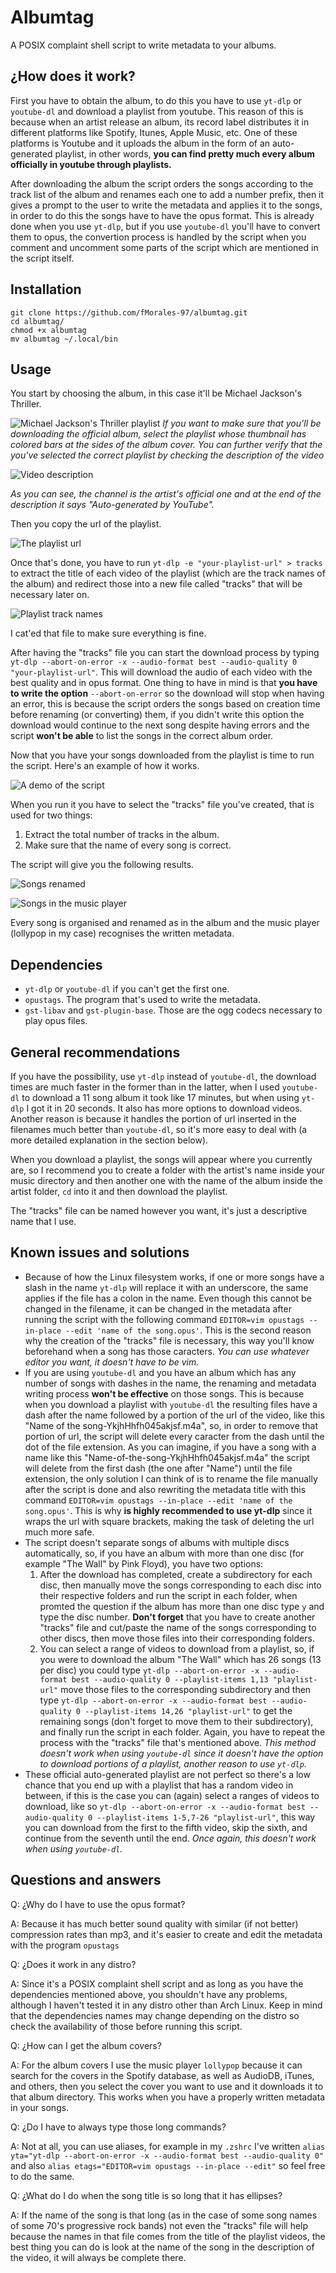 # Albumtag
A POSIX complaint shell script to write metadata to your albums.

## ¿How does it work?
First you have to obtain the album, to do this you have to use `yt-dlp` or `youtube-dl` and download a playlist from youtube. This reason of this is because when an artist release an album, its record label distributes it in different platforms like Spotify, Itunes, Apple Music, etc. One of these platforms is Youtube and it uploads the album in the form of an auto-generated playlist, in other words, **you can find pretty much every album officially in youtube through playlists.**

After downloading the album the script orders the songs according to the track list of the album and renames each one to add a number prefix, then it gives a prompt to the user to write the metadata and applies it to the songs, in order to do this the songs have to have the opus format. This is already done when you use `yt-dlp`, but if you use `youtube-dl` you'll have to convert them to opus, the convertion process is handled by the script when you comment and uncomment some parts of the script which are mentioned in the script itself.

## Installation
```
git clone https://github.com/fMorales-97/albumtag.git
cd albumtag/
chmod +x albumtag
mv albumtag ~/.local/bin
```
## Usage
You start by choosing the album, in this case it'll be Michael Jackson's Thriller.

![Michael Jackson's Thriller playlist](img/playlist-selected.png)
*If you want to make sure that you'll be downloading the official album, select the playlist whose thumbnail has colored bars at the sides of the album cover. You can further verify that the you've selected the correct playlist by checking the description of the video*

![Video description](img/playlist-description.png)

*As you can see, the channel is the artist's official one and at the end of the description it says "Auto-generated by YouTube".*

Then you copy the url of the playlist.

![The playlist url](img/playlist-url.png)

Once that's done, you have to run `yt-dlp -e "your-playlist-url" > tracks` to extract the title of each video of the playlist (which are the track names of the album) and redirect those into a new file called "tracks" that will be necessary later on.

![Playlist track names](img/playlist-tracks.png)

I cat'ed that file to make sure everything is fine.

After having the "tracks" file you can start the download process by typing `yt-dlp --abort-on-error -x --audio-format best --audio-quality 0 "your-playlist-url"`. This will download the audio of each video with the best quality and in opus format. One thing to have in mind is that **you have to write the option** `--abort-on-error` so the download will stop when having an error, this is because the script orders the songs based on creation time before renaming (or converting) them, if you didn't write this option the download would continue to the next song despite having errors and the script **won't be able** to list the songs in the correct album order.

Now that you have your songs downloaded from the playlist is time to run the script. Here's an example of how it works.

![A demo of the script](img/demo.gif)

When you run it you have to select the "tracks" file you've created, that is used for two things:

1. Extract the total number of tracks in the album.
2. Make sure that the name of every song is correct.

The script will give you the following results.

![Songs renamed](img/album-songs.png)

![Songs in the music player](img/album-in-player.png)

Every song is organised and renamed as in the album and the music player (lollypop in my case) recognises the written metadata.

## Dependencies
* `yt-dlp` or `youtube-dl` if you can't get the first one.
* `opustags`. The program that's used to write the metadata.
* `gst-libav` and `gst-plugin-base`. Those are the ogg codecs necessary to play opus files.

## General recommendations
If you have the possibility, use `yt-dlp` instead of `youtube-dl`, the download times are much faster in the former than in the latter, when I used `youtube-dl` to download a 11 song album it took like 17 minutes, but when using `yt-dlp` I got it in 20 seconds. It also has more options to download videos. Another reason is because it handles the portion of url inserted in the filenames much better than `youtube-dl`, so it's more easy to deal with (a more detailed explanation in the section below).

When you download a playlist, the songs will appear where you currently are, so I recommend you to create a folder with the artist's name inside your music directory and then another one with the name of the album inside the artist folder, `cd` into it and then download the playlist.

The "tracks" file can be named however you want, it's just a descriptive name that I use.

## Known issues and solutions
* Because of how the Linux filesystem works, if one or more songs have a slash in the name `yt-dlp` will replace it with an underscore, the same applies if the file has a colon in the name. Even though this cannot be changed in the filename, it can be changed in the metadata after running the script with the following command `EDITOR=vim opustags --in-place --edit 'name of the song.opus'`. This is the second reason why the creation of the "tracks" file is necessary, this way you'll know beforehand when a song has those caracters. *You can use whatever editor you want, it doesn't have to be vim.*
* If you are using `youtube-dl` and you have an album which has any number of songs with dashes in the name, the renaming and metadata writing process **won't be effective** on those songs. This is because when you download a playlist with `youtube-dl` the resulting files have a dash after the name followed by a portion of the url of the video, like this "Name of the song-YkjhHhfh045akjsf.m4a", so, in order to remove that portion of url, the script will delete every caracter from the dash until the dot of the file extension. As you can imagine, if you have a song with a name like this "Name-of-the-song-YkjhHhfh045akjsf.m4a" the script will delete from the first dash (the one after "Name") until the file extension, the only solution I can think of is to rename the file manually after the script is done and also rewriting the metadata title with this command `EDITOR=vim opustags --in-place --edit 'name of the song.opus'`. This is why **is highly recommended to use yt-dlp** since it wraps the url with square brackets, making the task of deleting the url much more safe.
* The script doesn't separate songs of albums with multiple discs automatically, so, if you have an album with more than one disc (for example "The Wall" by Pink Floyd), you have two options:
  1. After the download has completed, create a subdirectory for each disc, then manually move the songs corresponding to each disc into their respective folders and run the script in each folder, when promted the question if the album has more than one disc type `y` and type the disc number. **Don't forget** that you have to create another "tracks" file and cut/paste the name of the songs corresponding to other discs, then move those files into their corresponding folders.
  2. You can select a range of videos to download from a playlist, so, if you were to download the album "The Wall" which has 26 songs (13 per disc) you could type `yt-dlp --abort-on-error -x --audio-format best --audio-quality 0 --playlist-items 1,13 "playlist-url"` move those files to the corresponding subdirectory and then type `yt-dlp --abort-on-error -x --audio-format best --audio-quality 0 --playlist-items 14,26 "playlist-url"` to get the remaining songs (don't forget to move them to their subdirectory), and finally run the script in each folder. Again, you have to repeat the process with the "tracks" file that's mentioned above. *This method doesn't work when using `youtube-dl` since it doesn't have the option to download portions of a playlist, another reason to use `yt-dlp`.*
* These official auto-generated playlist are not perfect so there's a low chance that you end up with a playlist that has a random video in between, if this is the case you can (again) select a ranges of videos to download, like so `yt-dlp --abort-on-error -x --audio-format best --audio-quality 0 --playlist-items 1-5,7-26 "playlist-url"`, this way you can download from the first to the fifth video, skip the sixth, and continue from the seventh until the end. *Once again, this doesn't work when using `youtube-dl`.*

## Questions and answers
Q: ¿Why do I have to use the opus format?

A: Because it has much better sound quality with similar (if not better) compression rates than mp3, and it's easier to create and edit the metadata with the program `opustags`

Q: ¿Does it work in any distro?

A: Since it's a POSIX complaint shell script and as long as you have the dependencies mentioned above, you shouldn't have any problems, although I haven't tested it in any distro other than Arch Linux. Keep in mind that the dependencies names may change depending on the distro so check the availability of those before running this script.

Q: ¿How can I get the album covers?

A: For the album covers I use the music player `lollypop` because it can search for the covers in the Spotify database, as well as AudioDB, iTunes, and others, then you select the cover you want to use and it downloads it to that album directory. This works when you have a properly written metadata in your songs.

Q: ¿Do I have to always type those long commands?

A: Not at all, you can use aliases, for example in my `.zshrc` I've written `alias yta="yt-dlp --abort-on-error -x --audio-format best --audio-quality 0"` and also `alias etags="EDITOR=vim opustags --in-place --edit"` so feel free to do the same.

Q: ¿What do I do when the song title is so long that it has ellipses?

A: If the name of the song is that long (as in the case of some song names of some 70's progressive rock bands) not even the "tracks" file will help because the names in that file comes from the title of the playlist videos, the best thing you can do is look at the name of the song in the description of the video, it will always be complete there.

